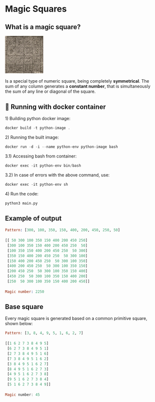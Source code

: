 # Magic Squares

## What is a magic square?

<img src="https://github.com/gprzy/magic-squares/blob/master/assets/magic-square.jpg" width="25%" height="25%"/>

Is a special type of numeric square, being completely **symmetrical**. The sum of any column generates a **constant number**, that is simultaneously the sum of any line or diagonal of the square.

## 🚀 Running with docker container

1\) Building python docker image:

```powershell
docker build -t python-image .
```

2\) Running the built image:

```powershell
docker run -d -i --name python-env python-image bash
```

3.1\) Accessing bash from container:

```powershell
docker exec -it python-env bin/bash
```

3.2\) In case of errors with the above command, use:

```powershell
docker exec -it python-env sh
```

4\) Run the code:

```bash
python3 main.py
```

## Example of output

```prolog
Pattern: [300, 100, 350, 150, 400, 200, 450, 250, 50]

[[ 50 300 100 350 150 400 200 450 250]
 [300 100 350 150 400 200 450 250  50]
 [100 350 150 400 200 450 250  50 300]
 [350 150 400 200 450 250  50 300 100]
 [150 400 200 450 250  50 300 100 350]
 [400 200 450 250  50 300 100 350 150]
 [200 450 250  50 300 100 350 150 400]
 [450 250  50 300 100 350 150 400 200]
 [250  50 300 100 350 150 400 200 450]]

Magic number: 2250
```

## Base square
Every magic square is generated based on a common primitive square, shown below:

```haskell
Pattern: [3, 8, 4, 9, 5, 1, 6, 2, 7]

[[1 6 2 7 3 8 4 9 5] 
 [6 2 7 3 8 4 9 5 1] 
 [2 7 3 8 4 9 5 1 6] 
 [7 3 8 4 9 5 1 6 2] 
 [3 8 4 9 5 1 6 2 7] 
 [8 4 9 5 1 6 2 7 3] 
 [4 9 5 1 6 2 7 3 8] 
 [9 5 1 6 2 7 3 8 4] 
 [5 1 6 2 7 3 8 4 9]]

Magic number: 45
```

